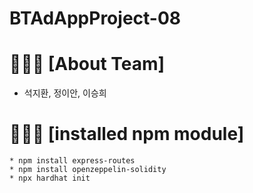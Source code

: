 # BTAdAppProject-08

🙋🏻‍♂️ [About Team]
============
 * 석지환, 정이안, 이승희


👨🏻‍💻 [installed npm module]
=========================
    * npm install express-routes
    * npm install openzeppelin-solidity
    * npx hardhat init 
